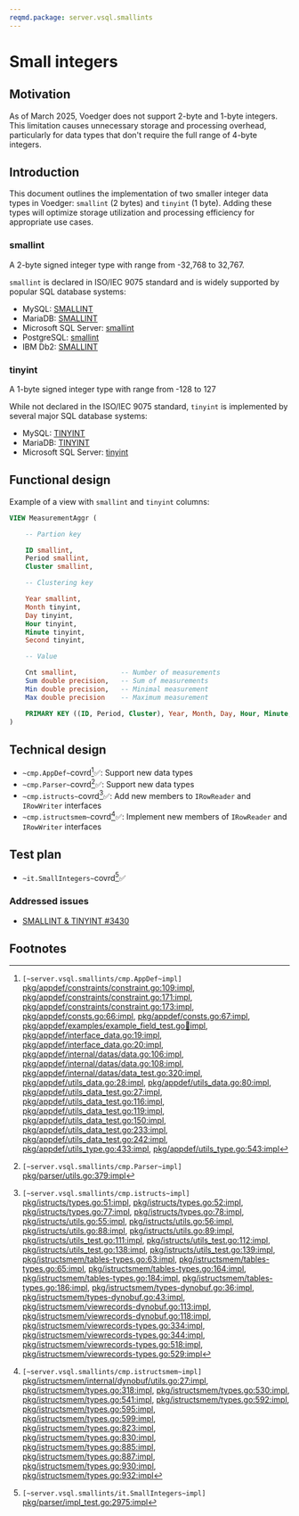 ```yaml
---
reqmd.package: server.vsql.smallints
---
```


# Small integers

## Motivation

As of March 2025, Voedger does not support 2-byte and 1-byte integers. This limitation causes unnecessary storage and processing overhead, particularly for data types that don't require the full range of 4-byte integers.

## Introduction

This document outlines the implementation of two smaller integer data types in Voedger: `smallint` (2 bytes) and `tinyint` (1 byte). Adding these types will optimize storage utilization and processing efficiency for appropriate use cases.

### smallint

A 2-byte signed integer type with range from -32,768 to 32,767.

`smallint` is declared in ISO/IEC 9075 standard and is widely supported by popular SQL database systems:

- MySQL: [SMALLINT](https://dev.mysql.com/doc/refman/8.4/en/integer-types.html)
- MariaDB: [SMALLINT](https://mariadb.com/kb/en/smallint/)
- Microsoft SQL Server: [smallint](https://learn.microsoft.com/en-us/sql/t-sql/data-types/int-bigint-smallint-and-tinyint-transact-sql?view=sql-server-ver16)
- PostgreSQL: [smallint](https://www.postgresql.org/docs/current/datatype-numeric.html)
- IBM Db2: [SMALLINT](https://www.ibm.com/docs/en/db2/11.5?topic=list-numbers)

### tinyint

A 1-byte signed integer type with range from -128 to 127

While not declared in the ISO/IEC 9075 standard, `tinyint` is implemented by several major SQL database systems:

- MySQL: [TINYINT](https://dev.mysql.com/doc/refman/8.4/en/integer-types.html)
- MariaDB: [TINYINT](https://mariadb.com/kb/en/tinyint/)
- Microsoft SQL Server: [tinyint](https://learn.microsoft.com/en-us/sql/t-sql/data-types/int-bigint-smallint-and-tinyint-transact-sql?view=sql-server-ver16)

## Functional design

Example of a view with `smallint` and `tinyint` columns:

```sql
VIEW MeasurementAggr (

    -- Partion key

    ID smallint,
    Period smallint,
    Cluster smallint,

    -- Clustering key

    Year smallint,
    Month tinyint,
    Day tinyint,
    Hour tinyint,
    Minute tinyint,
    Second tinyint,

    -- Value

    Cnt smallint,           -- Number of measurements
    Sum double precision,   -- Sum of measurements
    Min double precision,   -- Minimal measurement
    Max double precision    -- Maximum measurement

    PRIMARY KEY ((ID, Period, Cluster), Year, Month, Day, Hour, Minute, Second)
)
```

## Technical design

- `~cmp.AppDef~`covrd[^1]✅: Support new data types
- `~cmp.Parser~`covrd[^2]✅: Support new data types
- `~cmp.istructs~`covrd[^3]✅: Add new members to `IRowReader` and `IRowWriter` interfaces
- `~cmp.istructsmem~`covrd[^4]✅: Implement new members of `IRowReader` and `IRowWriter` interfaces

## Test plan

- `~it.SmallIntegers~`covrd[^5]✅

### Addressed issues

- [SMALLINT & TINYINT #3430](https://github.com/voedger/voedger/issues/3430)

## Footnotes

[^1]: `[~server.vsql.smallints/cmp.AppDef~impl]` [pkg/appdef/constraints/constraint.go:109:impl](https://github.com/voedger/voedger/blob/main/pkg/appdef/constraints/constraint.go#L109), [pkg/appdef/constraints/constraint.go:171:impl](https://github.com/voedger/voedger/blob/main/pkg/appdef/constraints/constraint.go#L171), [pkg/appdef/constraints/constraint.go:173:impl](https://github.com/voedger/voedger/blob/main/pkg/appdef/constraints/constraint.go#L173), [pkg/appdef/consts.go:66:impl](https://github.com/voedger/voedger/blob/main/pkg/appdef/consts.go#L66), [pkg/appdef/consts.go:67:impl](https://github.com/voedger/voedger/blob/main/pkg/appdef/consts.go#L67), [pkg/appdef/examples/example_field_test.go:100:impl](https://github.com/voedger/voedger/blob/main/pkg/appdef/examples/example_field_test.go#L100), [pkg/appdef/interface_data.go:19:impl](https://github.com/voedger/voedger/blob/main/pkg/appdef/interface_data.go#L19), [pkg/appdef/interface_data.go:20:impl](https://github.com/voedger/voedger/blob/main/pkg/appdef/interface_data.go#L20), [pkg/appdef/internal/datas/data.go:106:impl](https://github.com/voedger/voedger/blob/main/pkg/appdef/internal/datas/data.go#L106), [pkg/appdef/internal/datas/data.go:108:impl](https://github.com/voedger/voedger/blob/main/pkg/appdef/internal/datas/data.go#L108), [pkg/appdef/internal/datas/data_test.go:320:impl](https://github.com/voedger/voedger/blob/main/pkg/appdef/internal/datas/data_test.go#L320), [pkg/appdef/utils_data.go:28:impl](https://github.com/voedger/voedger/blob/main/pkg/appdef/utils_data.go#L28), [pkg/appdef/utils_data.go:80:impl](https://github.com/voedger/voedger/blob/main/pkg/appdef/utils_data.go#L80), [pkg/appdef/utils_data_test.go:27:impl](https://github.com/voedger/voedger/blob/main/pkg/appdef/utils_data_test.go#L27), [pkg/appdef/utils_data_test.go:116:impl](https://github.com/voedger/voedger/blob/main/pkg/appdef/utils_data_test.go#L116), [pkg/appdef/utils_data_test.go:119:impl](https://github.com/voedger/voedger/blob/main/pkg/appdef/utils_data_test.go#L119), [pkg/appdef/utils_data_test.go:150:impl](https://github.com/voedger/voedger/blob/main/pkg/appdef/utils_data_test.go#L150), [pkg/appdef/utils_data_test.go:233:impl](https://github.com/voedger/voedger/blob/main/pkg/appdef/utils_data_test.go#L233), [pkg/appdef/utils_data_test.go:242:impl](https://github.com/voedger/voedger/blob/main/pkg/appdef/utils_data_test.go#L242), [pkg/appdef/utils_type.go:433:impl](https://github.com/voedger/voedger/blob/main/pkg/appdef/utils_type.go#L433), [pkg/appdef/utils_type.go:543:impl](https://github.com/voedger/voedger/blob/main/pkg/appdef/utils_type.go#L543)
[^2]: `[~server.vsql.smallints/cmp.Parser~impl]` [pkg/parser/utils.go:379:impl](https://github.com/voedger/voedger/blob/main/pkg/parser/utils.go#L379)
[^3]: `[~server.vsql.smallints/cmp.istructs~impl]` [pkg/istructs/types.go:51:impl](https://github.com/voedger/voedger/blob/main/pkg/istructs/types.go#L51), [pkg/istructs/types.go:52:impl](https://github.com/voedger/voedger/blob/main/pkg/istructs/types.go#L52), [pkg/istructs/types.go:77:impl](https://github.com/voedger/voedger/blob/main/pkg/istructs/types.go#L77), [pkg/istructs/types.go:78:impl](https://github.com/voedger/voedger/blob/main/pkg/istructs/types.go#L78), [pkg/istructs/utils.go:55:impl](https://github.com/voedger/voedger/blob/main/pkg/istructs/utils.go#L55), [pkg/istructs/utils.go:56:impl](https://github.com/voedger/voedger/blob/main/pkg/istructs/utils.go#L56), [pkg/istructs/utils.go:88:impl](https://github.com/voedger/voedger/blob/main/pkg/istructs/utils.go#L88), [pkg/istructs/utils.go:89:impl](https://github.com/voedger/voedger/blob/main/pkg/istructs/utils.go#L89), [pkg/istructs/utils_test.go:111:impl](https://github.com/voedger/voedger/blob/main/pkg/istructs/utils_test.go#L111), [pkg/istructs/utils_test.go:112:impl](https://github.com/voedger/voedger/blob/main/pkg/istructs/utils_test.go#L112), [pkg/istructs/utils_test.go:138:impl](https://github.com/voedger/voedger/blob/main/pkg/istructs/utils_test.go#L138), [pkg/istructs/utils_test.go:139:impl](https://github.com/voedger/voedger/blob/main/pkg/istructs/utils_test.go#L139), [pkg/istructsmem/tables-types.go:63:impl](https://github.com/voedger/voedger/blob/main/pkg/istructsmem/tables-types.go#L63), [pkg/istructsmem/tables-types.go:65:impl](https://github.com/voedger/voedger/blob/main/pkg/istructsmem/tables-types.go#L65), [pkg/istructsmem/tables-types.go:164:impl](https://github.com/voedger/voedger/blob/main/pkg/istructsmem/tables-types.go#L164), [pkg/istructsmem/tables-types.go:184:impl](https://github.com/voedger/voedger/blob/main/pkg/istructsmem/tables-types.go#L184), [pkg/istructsmem/tables-types.go:186:impl](https://github.com/voedger/voedger/blob/main/pkg/istructsmem/tables-types.go#L186), [pkg/istructsmem/types-dynobuf.go:36:impl](https://github.com/voedger/voedger/blob/main/pkg/istructsmem/types-dynobuf.go#L36), [pkg/istructsmem/types-dynobuf.go:43:impl](https://github.com/voedger/voedger/blob/main/pkg/istructsmem/types-dynobuf.go#L43), [pkg/istructsmem/viewrecords-dynobuf.go:113:impl](https://github.com/voedger/voedger/blob/main/pkg/istructsmem/viewrecords-dynobuf.go#L113), [pkg/istructsmem/viewrecords-dynobuf.go:118:impl](https://github.com/voedger/voedger/blob/main/pkg/istructsmem/viewrecords-dynobuf.go#L118), [pkg/istructsmem/viewrecords-types.go:334:impl](https://github.com/voedger/voedger/blob/main/pkg/istructsmem/viewrecords-types.go#L334), [pkg/istructsmem/viewrecords-types.go:344:impl](https://github.com/voedger/voedger/blob/main/pkg/istructsmem/viewrecords-types.go#L344), [pkg/istructsmem/viewrecords-types.go:518:impl](https://github.com/voedger/voedger/blob/main/pkg/istructsmem/viewrecords-types.go#L518), [pkg/istructsmem/viewrecords-types.go:529:impl](https://github.com/voedger/voedger/blob/main/pkg/istructsmem/viewrecords-types.go#L529)
[^4]: `[~server.vsql.smallints/cmp.istructsmem~impl]` [pkg/istructsmem/internal/dynobuf/utils.go:27:impl](https://github.com/voedger/voedger/blob/main/pkg/istructsmem/internal/dynobuf/utils.go#L27), [pkg/istructsmem/types.go:318:impl](https://github.com/voedger/voedger/blob/main/pkg/istructsmem/types.go#L318), [pkg/istructsmem/types.go:530:impl](https://github.com/voedger/voedger/blob/main/pkg/istructsmem/types.go#L530), [pkg/istructsmem/types.go:541:impl](https://github.com/voedger/voedger/blob/main/pkg/istructsmem/types.go#L541), [pkg/istructsmem/types.go:592:impl](https://github.com/voedger/voedger/blob/main/pkg/istructsmem/types.go#L592), [pkg/istructsmem/types.go:595:impl](https://github.com/voedger/voedger/blob/main/pkg/istructsmem/types.go#L595), [pkg/istructsmem/types.go:599:impl](https://github.com/voedger/voedger/blob/main/pkg/istructsmem/types.go#L599), [pkg/istructsmem/types.go:823:impl](https://github.com/voedger/voedger/blob/main/pkg/istructsmem/types.go#L823), [pkg/istructsmem/types.go:830:impl](https://github.com/voedger/voedger/blob/main/pkg/istructsmem/types.go#L830), [pkg/istructsmem/types.go:885:impl](https://github.com/voedger/voedger/blob/main/pkg/istructsmem/types.go#L885), [pkg/istructsmem/types.go:887:impl](https://github.com/voedger/voedger/blob/main/pkg/istructsmem/types.go#L887), [pkg/istructsmem/types.go:930:impl](https://github.com/voedger/voedger/blob/main/pkg/istructsmem/types.go#L930), [pkg/istructsmem/types.go:932:impl](https://github.com/voedger/voedger/blob/main/pkg/istructsmem/types.go#L932)
[^5]: `[~server.vsql.smallints/it.SmallIntegers~impl]` [pkg/parser/impl_test.go:2975:impl](https://github.com/voedger/voedger/blob/main/pkg/parser/impl_test.go#L2975)
